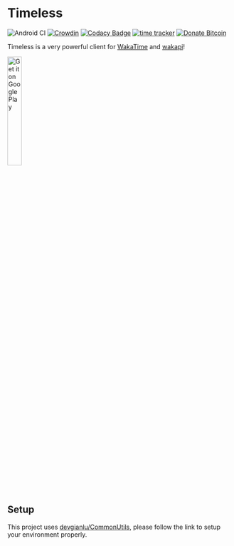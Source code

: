 # Timeless
![Android CI](https://github.com/devgianlu/Timeless/workflows/Android%20CI/badge.svg?branch=master)
[![Crowdin](https://badges.crowdin.net/timeless/localized.svg)](https://crowdin.com/project/timeless)
[![Codacy Badge](https://app.codacy.com/project/badge/Grade/8ad3843456fe4f22b30358b2c73d3fc3)](https://www.codacy.com/gh/devgianlu/Timeless/dashboard?utm_source=github.com&amp;utm_medium=referral&amp;utm_content=devgianlu/Timeless&amp;utm_campaign=Badge_Grade)
[![time tracker](https://wakatime.com/badge/github/devgianlu/Timeless.svg)](https://wakatime.com/badge/github/devgianlu/Timeless)
[![Donate Bitcoin](https://img.shields.io/badge/donate-bitcoin-orange.svg)](https://gianlu.xyz/donate/)

Timeless is a very powerful client for [WakaTime](https://wakatime.com/) and [wakapi](https://wakapi.dev/)!

<a href='https://play.google.com/store/apps/details?id=com.gianlu.timeless&pcampaignid=MKT-Other-global-all-co-prtnr-py-PartBadge-Mar2515-1'><img alt='Get it on Google Play' src='https://play.google.com/intl/en_us/badges/images/generic/en_badge_web_generic.png' width='25%' /></a>

## Setup
This project uses [devgianlu/CommonUtils](https://github.com/devgianlu/CommonUtils), please follow the link to setup your environment properly.
